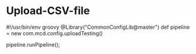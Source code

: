 # Upload-CSV-file

#!/usr/bin/env groovy
@Library("CommonConfigLib@master")
def pipeline = new com.mcd.config.uploadTesting()

pipeline.runPipeline();

